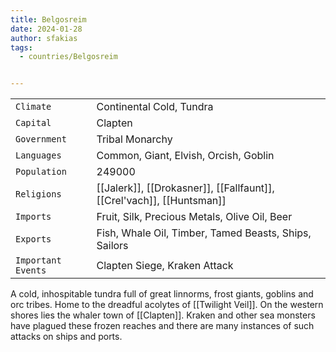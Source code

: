 ```yaml
---
title: Belgosreim
date: 2024-01-28
author: sfakias
tags:
  - countries/Belgosreim


---
```

| | |
| --- | --- |
| `Climate` | Continental Cold, Tundra |
| `Capital` | Clapten |
| `Government` | Tribal Monarchy |
| `Languages` | Common, Giant, Elvish, Orcish, Goblin |
| `Population` | 249000 |
| `Religions` | [[Jalerk]], [[Drokasner]], [[Fallfaunt]], [[Crel'vach]], [[Huntsman]] |
| `Imports` | Fruit, Silk, Precious Metals, Olive Oil, Beer |
| `Exports` | Fish, Whale Oil, Timber, Tamed Beasts, Ships, Sailors |
| `Important Events` | Clapten Siege, Kraken Attack |

A cold, inhospitable tundra full of great linnorms, frost giants, goblins and orc tribes. Home to the dreadful acolytes of [[Twilight Veil]]. On the western shores lies the whaler town of [[Clapten]]. Kraken and other sea monsters have plagued these frozen reaches and there are many instances of such attacks on ships and ports.
